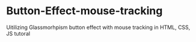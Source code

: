 # Button-Effect-mouse-tracking
Uitilizing Glassmorhpism button effect with mouse tracking in HTML, CSS, JS tutoral
